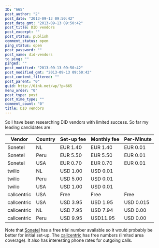 ```yaml
---
ID: "665"
post_author: "2"
post_date: "2013-09-13 09:50:42"
post_date_gmt: "2013-09-13 09:50:42"
post_title: DID vendors
post_excerpt: ""
post_status: publish
comment_status: open
ping_status: open
post_password: ""
post_name: did-vendors
to_ping: ""
pinged: ""
post_modified: "2013-09-13 09:50:42"
post_modified_gmt: "2013-09-13 09:50:42"
post_content_filtered: ""
post_parent: "0"
guid: http://0ink.net/wp/?p=665
menu_order: "0"
post_type: post
post_mime_type: ""
comment_count: "0"
title: DID vendors
---
```


So I have been researching DID vendors with limited success.  So far my
leading candidates are:

|Vendor|Country|Set-up fee|Monthly fee|Per-Minute|
|--- |--- |--- |--- |--- |
|Sonetel|NL|EUR 1.40|EUR 1.40|EUR 0.01|
|Sonetel|Peru|EUR 5.50|EUR 5.50|EUR 0.01|
|Sonetel|USA|EUR 0.70|EUR 0.70|EUR 0.01|
|twilio|NL|USD 1.00|USD 0.01|
|twilio|Peru|USD 5.00|USD 0.01|
|twilio|USA|USD 1.00|USD 0.01|
|callcentric|USA|Free|Free|Free|
|callcentric|USA|USD 3.95|USD 1.95|USD 0.015|
|callcentric|NL|USD 7.95|USD 7.94|USD 0.00|
|callcentric|Peru|USD 9.95|USD11.95|USD 0.00|

Note that [Sonetel](http://sonetel.com) has a free trial number
available so it would probably be better for initial set-up. The
[callcentric](http://www.callcentric.com/did/) has free numbers
(limited area coverage). It also has interesting phone rates for
outgoing calls.
